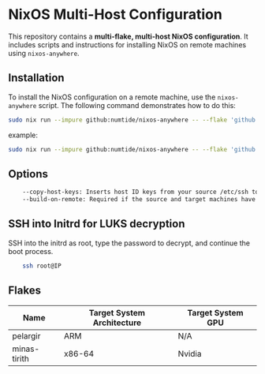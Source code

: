 # NixOS Multi-Host Configuration

This repository contains a **multi-flake, multi-host NixOS configuration**. It includes scripts and instructions for installing NixOS on remote machines using `nixos-anywhere`.

## Installation

To install the NixOS configuration on a remote machine, use the `nixos-anywhere` script. The following command demonstrates how to do this:

```sh
sudo nix run --impure github:numtide/nixos-anywhere -- --flake 'github:EdgarSaldivar/nixos-config#flake'  root@IP --build-on-remote --copy-host-keys --disk-encryption-keys /tmp/secret.txt ~/path/to/secret.txt
```
example:
```sh
sudo nix run --impure github:numtide/nixos-anywhere -- --flake 'github:EdgarSaldivar/nixos-config#pelargir'  root@192.168.1.121 --build-on-remote --copy-host-keys --disk-encryption-keys /tmp/secret.txt ~/Development/secrets/secret.txt
```

## Options

```sh
    --copy-host-keys: Inserts host ID keys from your source /etc/ssh to the target. Using --disk-encryption-keys might also work but will require more arguements.
    --build-on-remote: Required if the source and target machines have different architectures (e.g., x86-linux vs. darwin).
```

## SSH into Initrd for LUKS decryption

SSH into the initrd as root, type the password to decrypt, and continue the boot process.
```sh
    ssh root@IP
```

## Flakes

| **Name**       | **Target System Architecture** | **Target System GPU** |
|----------------|--------------------------------|-----------------------|
| pelargir       | ARM                            | N/A                   |
| minas-tirith   | x86-64                         | Nvidia                |